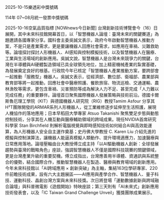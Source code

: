 
2025-10-15樂透彩中獎號碼

                                
114年 07~08月統一發票中獎號碼
                             
2025-10-16空氣品質指標
                              [NOWnews今日新聞] 台灣創新技術博覽會今（16）日展開，其中未來科技館開幕首日，以「智慧機器人論壇：臺灣未來的關鍵賽道」為題邀請各國專家分享。國科會主委吳誠文表示，政府今年啟動智慧機器人推動方案，不是只是產業需求，更是要讓機器人回應社會需求，如應用在車禍、災難救助等。論壇探討探討人形機器人、AI感知與控制模擬技術，以及智慧機器人在醫療、工業與生活場域的創新應用。吳誠文說，智慧機器人是台灣未來競爭力的關鍵，台灣在半導體與AI硬體製造領域已具全球領先地位，加上精密機械產業的紮實基礎，為發展奠定良好的根基。行政院今年已核定「智慧機器人產業推動方案，要跨部會一起推動「服務型」機器人。吳誠文表示，從經濟部、數位部、衛福部、農業部與教育部等將一起推動，回應社會中醫療照護、餐飲旅宿、物流巡檢、交通運輸、農林漁牧等需求，更包含車禍、災害預防等成為解決人力不足、甚至完成「人力難以完成任務」的重要夥伴。論壇首日聚焦國際機器人發展策略與技術前沿。德國卡爾斯魯厄理工學院（KIT）與德國機器人研究院（RIG）教授Tamim Asfour 分享其H²T團隊開發的ARMAR系列人形機器人，從工業維修逐步延伸至生活照護，展現人機協作的落地應用；日本早稻田大學專家 Atsuo Takanishi 聚焦雙足步態與動態控制技術，分享其在人機互動與醫療輔助領域的跨域成果。現任NVIDIA首席研究科學家 Stan Birchfield 則解析電腦視覺與即時感知技術如何結合AI與高效能運算，為人形機器人安全自主運作奠基；史丹佛大學教授 C. Karen Liu 介紹先進的模擬與控制演算法，讓機器人能逼真模擬人類動作、提升環境適應力，加速醫療與日常應用落地。論壇壓軸由台大教授傅立成主持「以AI驅動機器人創新：全球發展趨勢與臺灣的戰略角色」座談，強調智慧機器人不僅是國際科技競賽的關鍵領域，更是台灣產業升級的重要契機。傅立成指出，台灣應善用半導體、資通訊與系統整合的優勢，結合國際合作，推動智慧機器人在製造、醫療與教育場域的創新應用。今年未來科技館以「AI跨域應用 × 創新突破」為主軸，集結163位學研專家、220件前瞻技術成果，設有六大主題展區——AI應用與產學合作、智慧機器人、量子科技、運動科技、晶創台灣方案與未來科技獎。次日將登場「運動數據創新與跨域融合論壇」與科普微電影《遊戲開始》特映座談；第三天則有「AI未來式」創新應用技術發表會，以及「IC Taiwan Grand Challenge Unveil」獲獎團隊成果展示。